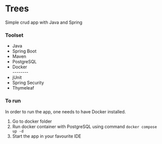 <h1>Trees</h1>
<p>Simple crud app with Java and Spring</p>
<h3>Toolset</h3>
<ul>
<li>Java</li>
<li>Spring Boot</li>
<li>Maven</li>
<li>PostgreSQL</li>
<li>Docker</li>
--------
<li>jUnit</li>
<li>Spring Security</li>
<li>Thymeleaf</li>
</ul>

<h3>To run</h3>
<p>In order to run the app, one needs to have Docker installed.</p>
<ol>
<li>Go to docker folder</li>
<li>Run docker container with PostgreSQL using command <code>docker compose up -d</code></li>
<li>Start the app in your favourite IDE</li>
</ol>